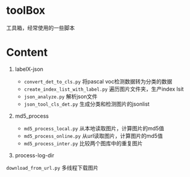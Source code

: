 # toolBox
工具箱，经常使用的一些脚本

# Content
1. labelX-json
    - `convert_det_to_cls.py` 将pascal voc检测数据转为分类的数据
    - `create_index_list_with_label.py` 遍历图片文件夹，生产index lsit
    - `json_analyze.py` 解析json文件
    - `json_tool_cls_det.py` 生成分类和检测图片的jsonlist
2. md5_process
    - `md5_process_local.py` 从本地读取图片，计算图片的md5值
    - `md5_process_online.py` 从url读取图片，计算图片的md5值
    - `md5_process_inter.py` 比较两个图库中的重复图片

3. process-log-dir

`download_from_url.py` 多线程下载图片
